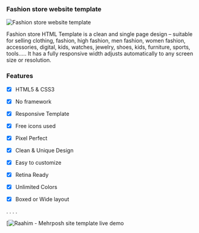 ### Fashion store website template

![Fashion store website template](fashion-store-website.gif)

Fashion store HTML Template is a clean and single page design – suitable for selling clothing, fashion, high fashion, men fashion, women fashion, accessories, digital, kids, watches, jewelry, shoes, kids, furniture, sports, tools….. It has a fully responsive width adjusts automatically to any screen size or resolution.


### Features
- [x] HTML5 & CSS3
- [x] No framework
- [x] Responsive Template
- [x] Free icons used
- [x] Pixel Perfect
- [x] Clean & Unique Design
- [x] Easy to customize
- [x] Retina Ready
- [x] Unlimited Colors
- [x] Boxed or Wide layout



.
.
.
.

[![Raahim - Mehrposh site template live demo](www.mehrposh.ca)
